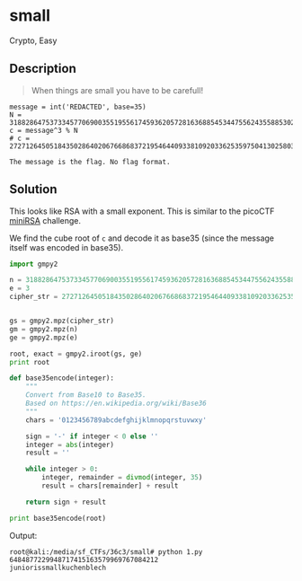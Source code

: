# small
Crypto, Easy

## Description

> When things are small you have to be carefull!

```
message = int('REDACTED', base=35)
N = 31882864753733457706900355195561745936205728163688545344755624355885302677527509480805991969514641856022311950710014654686332759895303124949904557581766107448945073828773339824936328117599459705430379854436444155104737774883908742430619368768337640156577480749932446289330171110268995901030116001751822218657
c = message^3 % N
# c = 272712645051843502864020676686837219546440933810920336253597504130258033336636323130656292878088405243095416128

The message is the flag. No flag format.
```

## Solution

This looks like RSA with a small exponent. This is similar to the picoCTF [miniRSA](/2019_picoCTF/miniRSA.md) challenge. 

We find the cube root of `c` and decode it as base35 (since the message itself was encoded in base35).

```python
import gmpy2

n = 31882864753733457706900355195561745936205728163688545344755624355885302677527509480805991969514641856022311950710014654686332759895303124949904557581766107448945073828773339824936328117599459705430379854436444155104737774883908742430619368768337640156577480749932446289330171110268995901030116001751822218657
e = 3
cipher_str = 272712645051843502864020676686837219546440933810920336253597504130258033336636323130656292878088405243095416128 


gs = gmpy2.mpz(cipher_str)
gm = gmpy2.mpz(n)
ge = gmpy2.mpz(e)

root, exact = gmpy2.iroot(gs, ge)
print root

def base35encode(integer):
    """
    Convert from Base10 to Base35.
    Based on https://en.wikipedia.org/wiki/Base36
    """
    chars = '0123456789abcdefghijklmnopqrstuvwxy'

    sign = '-' if integer < 0 else ''
    integer = abs(integer)
    result = ''

    while integer > 0:
        integer, remainder = divmod(integer, 35)
        result = chars[remainder] + result

    return sign + result

print base35encode(root)
```

Output:
```console
root@kali:/media/sf_CTFs/36c3/small# python 1.py
6484877229948717415163579969767084212
juniorissmallkuchenblech
```